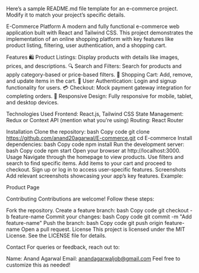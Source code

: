 
Here’s a sample README.md file template for an e-commerce project. Modify it to match your project’s specific details.

E-Commerce Platform
A modern and fully functional e-commerce web application built with React and Tailwind CSS. This project demonstrates the implementation of an online shopping platform with key features like product listing, filtering, user authentication, and a shopping cart.

Features
🛍️ Product Listings: Display products with details like images, prices, and descriptions.
🔍 Search and Filters: Search for products and apply category-based or price-based filters.
🛒 Shopping Cart: Add, remove, and update items in the cart.
🔑 User Authentication: Login and signup functionality for users.
💳 Checkout: Mock payment gateway integration for completing orders.
📱 Responsive Design: Fully responsive for mobile, tablet, and desktop devices.

Technologies Used
Frontend: React.js, Tailwind CSS
State Management: Redux or Context API (mention what you're using)
Routing: React Router


Installation
Clone the repository:
bash
Copy code
git clone https://github.com/anand20agarwal/E-commerce.git
cd E-commerce
Install dependencies:
bash
Copy code
npm install
Run the development server:
bash
Copy code
npm start
Open your browser at http://localhost:3000.
Usage
Navigate through the homepage to view products.
Use filters and search to find specific items.
Add items to your cart and proceed to checkout.
Sign up or log in to access user-specific features.
Screenshots
Add relevant screenshots showcasing your app’s key features. Example:



Product Page



Contributing
Contributions are welcome! Follow these steps:

Fork the repository.
Create a feature branch:
bash
Copy code
git checkout -b feature-name
Commit your changes:
bash
Copy code
git commit -m "Add feature-name"
Push the branch:
bash
Copy code
git push origin feature-name
Open a pull request.
License
This project is licensed under the MIT License. See the LICENSE file for details.

Contact
For queries or feedback, reach out to:

Name: Anand Agarwal
Email: anandagarwaljob@gmail.com
Feel free to customize this as needed!













